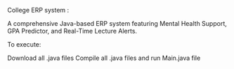 College ERP system :

A comprehensive Java-based ERP system featuring Mental Health Support, GPA Predictor, and Real-Time Lecture Alerts.

To execute:

Download all .java files
Compile all .java files and run Main.java file
